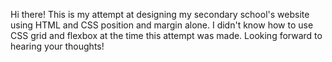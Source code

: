 Hi there!
This is my attempt at designing my secondary school's website using HTML and CSS position and margin alone.
I didn't know how to use CSS grid and flexbox at the time this attempt was made.
Looking forward to hearing your thoughts!
